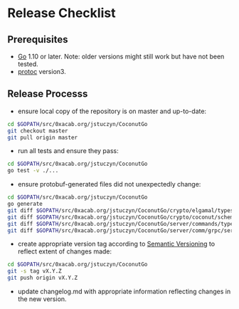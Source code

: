# Release Checklist

## Prerequisites

* [Go](https://golang.org>) 1.10 or later. Note: older versions might still work but have not been tested.
* [protoc](https://github.com/protocolbuffers/protobuf) version3.

## Release Processs

* ensure local copy of the repository is on master and up-to-date:

```bash
cd $GOPATH/src/0xacab.org/jstuczyn/CoconutGo
git checkout master
git pull origin master
```

* run all tests and ensure they pass:

```bash
cd $GOPATH/src/0xacab.org/jstuczyn/CoconutGo
go test -v ./...
```

* ensure protobuf-generated files did not unexpectedly change:

```bash
cd $GOPATH/src/0xacab.org/jstuczyn/CoconutGo
go generate
git diff $GOPATH/src/0xacab.org/jstuczyn/CoconutGo/crypto/elgamal/types.pb.go
git diff $GOPATH/src/0xacab.org/jstuczyn/CoconutGo/crypto/coconut/scheme/types.pb.go
git diff $GOPATH/src/0xacab.org/jstuczyn/CoconutGo/server/commands/types.pb.go
git diff $GOPATH/src/0xacab.org/jstuczyn/CoconutGo/server/comm/grpc/services/services.pb.go
```

* create appropriate version tag according to [Semantic Versioning](https://semver.org/) to reflect extent of changes made:

```bash
cd $GOPATH/src/0xacab.org/jstuczyn/CoconutGo
git -s tag vX.Y.Z
git push origin vX.Y.Z
```

* update changelog.md with appropriate information reflecting changes in the new version.
